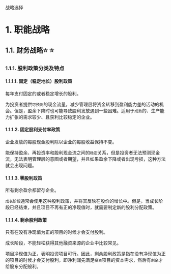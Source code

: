 战略选择

# 1. 职能战略

## 1.1. 财务战略:star: :star: 

### 1.1.1. 股利政策分类及特点

#### 1.1.1.1. 固定（稳定地长）股利政策

每年支付固定的或者稳定增长的股利。

为投资者提供`可预测`的现金流量，减少管理层将资金转移到盈利能力差的活动的机会。但是，盈余下降时也可能导致股利发放遇到一些困难。适用于`成熟`的、生产能力扩张的需求较少、且获利比较稳定的企业。

#### 1.1.1.2. 固定股利支付率政策

企业发放的每股现金股利除以企业的每股收益保持不变。

能保持盈余、再投资率和股利现金流之间的`稳定`关系，但是投资者无法预测现金流，无法表明管理层的意图或者期望，并且如果盈余下降或者出现亏损，这种方法就会出现问题。

#### 1.1.1.3. 零股利政策

所有剩余盈余都留存企业。

`成长阶段`通常会使用这种股利政策，并将其反映在股价的增长中。但是，当成长阶段已经结束，并且项目不再有正的净现值时，就需要制定新的股利分配政策。

#### 1.1.1.4. 剩余股利政策

只有在没有净现值为正的项目的时候才会支付股利。

成长阶段，不能轻松获得其他融资来源的企业中比较常见。

项目净现值为正，表明投资项目可行。因此，剩余股利政策是指在没有净现值为正的项目的时候才会支付股利，即净利润先满足`投资`项目的资本需求，然后有`剩余`才给股东分配般利。
